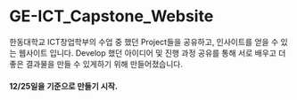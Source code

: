 # GE-ICT_Capstone_Website
한동대학교 ICT창업학부의 수업 중 했던 Project들을 공유하고, 인사이트를 얻을 수 있는 웹사이트 입니다. 
Develop 했던 아이디어 및 진행 과정 공유를 통해 서로 배우고 더 좋은 결과물을 만들 수 있게하기 위해 만들어졌습니다.
#### 12/25일을 기준으로 만들기 시작.